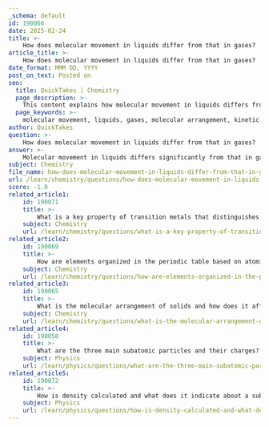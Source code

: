 ```yaml
---
_schema: default
id: 190066
date: 2025-02-24
title: >-
    How does molecular movement in liquids differ from that in gases?
article_title: >-
    How does molecular movement in liquids differ from that in gases?
date_format: MMM DD, YYYY
post_on_text: Posted on
seo:
  title: QuickTakes | Chemistry
  page_description: >-
    This content explains how molecular movement in liquids differs from that in gases, highlighting key aspects such as molecular arrangement, energy levels, compressibility, and intermolecular forces.
  page_keywords: >-
    molecular movement, liquids, gases, molecular arrangement, kinetic energy, compressibility, intermolecular forces, physical properties, states of matter
author: QuickTakes
question: >-
    How does molecular movement in liquids differ from that in gases?
answer: >-
    Molecular movement in liquids differs significantly from that in gases due to the distinct arrangements and interactions of molecules in these two states of matter.\n\n1. **Molecular Arrangement**:\n   - In **liquids**, molecules are closely packed but not in a fixed position. They have enough energy to slide past one another, which allows liquids to flow and take the shape of their container while maintaining a fixed volume.\n   - In **gases**, molecules are much farther apart compared to liquids. They are in constant, rapid motion and move freely in all directions. This results in gases having neither a fixed shape nor a fixed volume, as they expand to fill the entire space of their container.\n\n2. **Energy and Movement**:\n   - The kinetic energy of molecules in liquids is lower than that in gases. In liquids, the molecules vibrate and move around each other, but their movement is restricted by intermolecular forces, which are stronger than those in gases.\n   - In gases, the kinetic energy is significantly higher, allowing molecules to move independently and collide with each other and the walls of their container. This high energy leads to greater speeds and more chaotic movement.\n\n3. **Compressibility**:\n   - Liquids are relatively incompressible due to the close proximity of their molecules, which leaves little space for compression.\n   - Gases, on the other hand, are highly compressible because of the large amount of empty space between molecules. This property allows gases to be compressed into smaller volumes under pressure.\n\n4. **Intermolecular Forces**:\n   - In liquids, intermolecular forces (such as hydrogen bonding, dipole-dipole interactions, and van der Waals forces) play a significant role in maintaining the structure and properties of the liquid. These forces are strong enough to keep the molecules close together but not so strong as to prevent movement.\n   - In gases, intermolecular forces are negligible due to the large distances between molecules, allowing them to behave independently of one another.\n\nIn summary, the key differences in molecular movement between liquids and gases stem from their molecular arrangements, energy levels, compressibility, and the strength of intermolecular forces. These differences result in distinct physical properties and behaviors for each state of matter.
subject: Chemistry
file_name: how-does-molecular-movement-in-liquids-differ-from-that-in-gases.md
url: /learn/chemistry/questions/how-does-molecular-movement-in-liquids-differ-from-that-in-gases
score: -1.0
related_article1:
    id: 190071
    title: >-
        What is a key property of transition metals that distinguishes them from main group elements?
    subject: Chemistry
    url: /learn/chemistry/questions/what-is-a-key-property-of-transition-metals-that-distinguishes-them-from-main-group-elements
related_article2:
    id: 190069
    title: >-
        How are elements organized in the periodic table based on atomic number and mass?
    subject: Chemistry
    url: /learn/chemistry/questions/how-are-elements-organized-in-the-periodic-table-based-on-atomic-number-and-mass
related_article3:
    id: 190065
    title: >-
        What is the molecular arrangement of solids and how does it affect their properties?
    subject: Chemistry
    url: /learn/chemistry/questions/what-is-the-molecular-arrangement-of-solids-and-how-does-it-affect-their-properties
related_article4:
    id: 190058
    title: >-
        What are the three main subatomic particles and their charges?
    subject: Physics
    url: /learn/physics/questions/what-are-the-three-main-subatomic-particles-and-their-charges
related_article5:
    id: 190072
    title: >-
        How is density calculated and what does it indicate about a substance?
    subject: Physics
    url: /learn/physics/questions/how-is-density-calculated-and-what-does-it-indicate-about-a-substance
---
```


&nbsp;
